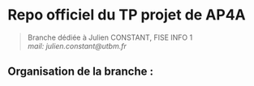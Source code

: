 # Repo officiel du TP projet de AP4A

> Branche dédiée à Julien CONSTANT, FISE INFO 1  
> _mail: julien.constant@utbm.fr_

Organisation de la branche :
 - 